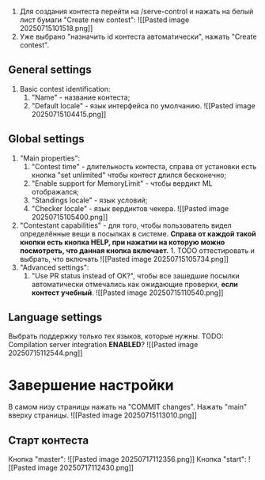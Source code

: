1. Для создания контеста перейти на /serve-control и нажать на белый лист бумаги "Create new contest":
![[Pasted image 20250715101518.png]]
2. Уже выбрано "назначить id контеста автоматически", нажать "Create contest".
## General settings

1. Basic contest identification:
	1. "Name" - название контеста;
	2. "Default locale" - язык интерфейса по умолчанию.
	![[Pasted image 20250715104415.png]]
## Global settings 

1. "Main properties":
	1. "Contest time" - длительность контеста, справа от установки есть кнопка "set unlimited" чтобы контест длился бесконечно;
	2. "Enable support for MemoryLimit" - чтобы вердикт ML отображался;
	3. "Standings locale" - язык условий;
	4. "Checker locale" - язык вердиктов чекера.
	![[Pasted image 20250715105400.png]]
2. "Contestant capabilities" - для того, чтобы пользователь видел определённые вещи в посылках в системе. **Справа от каждой такой кнопки есть кнопка HELP, при нажатии на которую можно посмотреть, что данная кнопка включает.**
		1. TODO оттестировать и выбрать, что включать
	![[Pasted image 20250715105734.png]]
3. "Advanced settings":
	1. "Use PR status instead of OK?", чтобы все зашедшие посылки автоматически отмечались как ожидающие проверки, **если контест учебный**.
	![[Pasted image 20250715110540.png]]
## Language settings

Выбрать поддержку только тех языков, которые нужны. 
TODO: Compilation server integration **ENABLED**?
![[Pasted image 20250715112544.png]]

# Завершение настройки

В самом низу страницы нажать на "COMMIT changes".
Нажать "main" вверху страницы.
![[Pasted image 20250715113010.png]]

## Старт контеста
Кнопка "master":
![[Pasted image 20250717112356.png]]
Кнопка "start":
![[Pasted image 20250717112430.png]]
